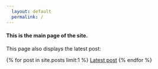 ```yaml
---
  layout: default
  permalink: /
---
```

#### This is the main page of the site.

This page also displays the latest post:

{% for post in site.posts limit:1 %}
  <a class="post-title" href="{{ post.url }}">Latest post</a>
{% endfor %}
